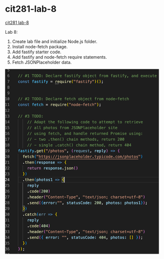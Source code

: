# cit281-lab-8
[cit281 lab-8](https://github.com/UO-CIT-qiqima/cit281-lab-8)

Lab 8:

1. Create lab file and initialize Node.js folder.
2. Install node-fetch package.
3. Add fastify starter code.
4. Add fastify and node-fetch require statements.
5. Fetch JSONPlaceholder data.

<img src="lab8.png">
